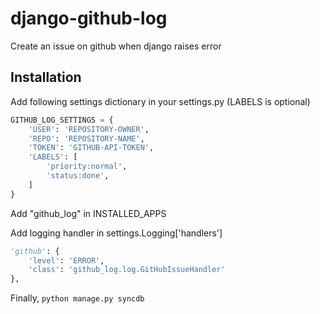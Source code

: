 # django-github-log
Create an issue on github when django raises error

## Installation
Add following settings dictionary in your settings.py (LABELS is optional)
```python
GITHUB_LOG_SETTINGS = {
    'USER': 'REPOSITORY-OWNER',
    'REPO': 'REPOSITORY-NAME',
    'TOKEN': 'GITHUB-API-TOKEN',
    'LABELS': [
        'priority:normal',
        'status:done',
    ]
}
```
Add "github_log" in INSTALLED_APPS

Add logging handler in settings.Logging['handlers']
```python
'github': {
    'level': 'ERROR',
    'class': 'github_log.log.GitHubIssueHandler'
},
```
Finally, ``python manage.py syncdb``
